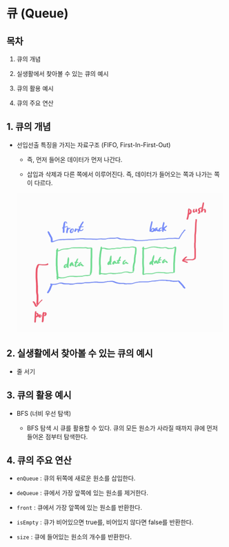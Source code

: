 # 큐 (Queue)

## 목차

1. 큐의 개념

2. 실생활에서 찾아볼 수 있는 큐의 예시

3. 큐의 활용 예시

4. 큐의 주요 연산

## 1. 큐의 개념

- 선입선출 특징을 가지는 자료구조 (FIFO, First-In-First-Out)

    - 즉, 먼저 들어온 데이터가 먼저 나간다.

    - 삽입과 삭제과 다른 쪽에서 이루어진다. 즉, 데이터가 들어오는 쪽과 나가는 쪽이 다르다.

    <img src="./img/queue_img.png" />

## 2. 실생활에서 찾아볼 수 있는 큐의 예시

- 줄 서기

## 3. 큐의 활용 예시

- BFS (너비 우선 탐색)

    - BFS 탐색 시 큐를 활용할 수 있다. 큐의 모든 원소가 사라질 때까지 큐에 먼저 들어온 점부터 탐색한다.

## 4. 큐의 주요 연산

- `enQueue` : 큐의 뒤쪽에 새로운 원소를 삽입한다.

- `deQueue` : 큐에서 가장 앞쪽에 있는 원소를 제거한다.

- `front` : 큐에서 가장 앞쪽에 있는 원소를 반환한다.

- `isEmpty` : 큐가 비어있으면 true를, 비어있지 않다면 false를 반환한다.

- `size` : 큐에 들어있는 원소의 개수를 반환한다.
